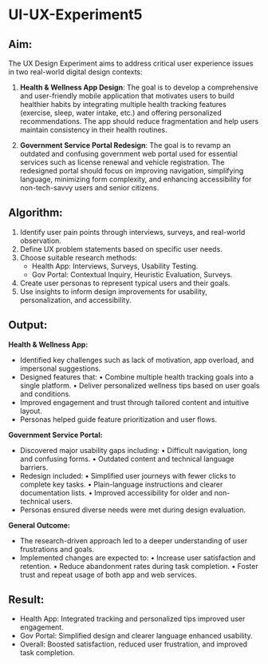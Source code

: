 # UI-UX-Experiment5

## Aim:
The UX Design Experiment aims to address critical user experience issues in two real-world digital design contexts:

1. **Health & Wellness App Design**:
   The goal is to develop a comprehensive and user-friendly mobile application that motivates users to build healthier habits by integrating multiple health tracking features (exercise, sleep, water intake, etc.) and offering personalized recommendations. The app should reduce fragmentation and help users maintain consistency in their health routines.

2. **Government Service Portal Redesign**:
   The goal is to revamp an outdated and confusing government web portal used for essential services such as license renewal and vehicle registration. The redesigned portal should focus on improving navigation, simplifying language, minimizing form complexity, and enhancing accessibility for non-tech-savvy users and senior citizens.

## Algorithm:
1. Identify user pain points through interviews, surveys, and real-world observation.
2. Define UX problem statements based on specific user needs.
3. Choose suitable research methods:
   - Health App: Interviews, Surveys, Usability Testing.
   - Gov Portal: Contextual Inquiry, Heuristic Evaluation, Surveys.
4. Create user personas to represent typical users and their goals.
5. Use insights to inform design improvements for usability, personalization, and accessibility.

## Output:
**Health & Wellness App:**
- Identified key challenges such as lack of motivation, app overload, and impersonal suggestions.
- Designed features that:
  • Combine multiple health tracking goals into a single platform.
  • Deliver personalized wellness tips based on user goals and conditions.
- Improved engagement and trust through tailored content and intuitive layout.
- Personas helped guide feature prioritization and user flows.

**Government Service Portal:**
- Discovered major usability gaps including:
  • Difficult navigation, long and confusing forms.
  • Outdated content and technical language barriers.
- Redesign included:
  • Simplified user journeys with fewer clicks to complete key tasks.
  • Plain-language instructions and clearer documentation lists.
  • Improved accessibility for older and non-technical users.
- Personas ensured diverse needs were met during design evaluation.

**General Outcome:**
- The research-driven approach led to a deeper understanding of user frustrations and goals.
- Implemented changes are expected to:
  • Increase user satisfaction and retention.
  • Reduce abandonment rates during task completion.
  • Foster trust and repeat usage of both app and web services.

## Result:
- Health App: Integrated tracking and personalized tips improved user engagement.
- Gov Portal: Simplified design and clearer language enhanced usability.
- Overall: Boosted satisfaction, reduced user frustration, and improved task completion.
